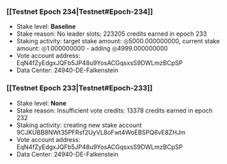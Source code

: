 ### [[Testnet Epoch 234|Testnet#Epoch-234]]
* Stake level: **Baseline**
* Stake reason: No leader slots; 223205 credits earned in epoch 233
* Staking activity: target stake amount: ◎5000.000000000, current stake amount: ◎1.000000000 - adding ◎4999.000000000
* Vote account address: EqN4fZyEdgxJQFb5JP48u9YosACGqsxsS9DWLmzBCpSP
* Data Center: 24940-DE-Falkenstein
### [[Testnet Epoch 233|Testnet#Epoch-233]]
* Stake level: **None**
* Stake reason: Insufficient vote credits: 13378 credits earned in epoch 232
* Staking activity: creating new stake account 9CJKUBB8NWt35PFRsf2UyVL8oFwt4WoEBSPQ6vE8ZHJm
* Vote account address: EqN4fZyEdgxJQFb5JP48u9YosACGqsxsS9DWLmzBCpSP
* Data Center: 24940-DE-Falkenstein